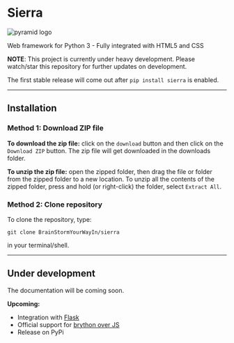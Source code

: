# Sierra

![pyramid logo](https://github.com/BrainStormYourWayIn/pyramid/blob/main/logo.jpg)

Web framework for Python 3 - Fully integrated with HTML5 and CSS

**NOTE**: This project is currently under heavy development. Please watch/star this repository for further updates on development.

The first stable release will come out after `pip install sierra` is enabled.
________________________________

## Installation

### Method 1: Download ZIP file

**To download the zip file:** click on the `download` button and then click on the `Download ZIP` button. The zip file will get downloaded in the downloads folder.

**To unzip the zip file:** open the zipped folder, then drag the file or folder from the zipped folder to a new location. To unzip all the contents of the zipped folder, press and hold (or right-click) the folder, select `Extract All`.

### Method 2: Clone repository

To clone the repository, type:

`git clone BrainStormYourWayIn/sierra`

in your terminal/shell.

________________________________

## Under development

The documentation will be coming soon.

**Upcoming:**

- Integration with [Flask](https://palletsprojects.com/p/flask/)
- Official support for [brython over JS](https://brython.info)
- Release on PyPi
